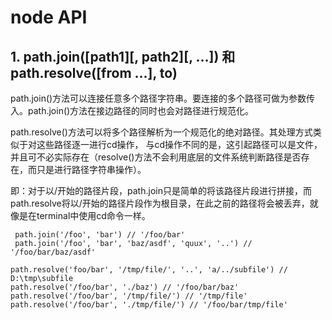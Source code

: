 # node API

## 1. path.join([path1][, path2][, ...]) 和 path.resolve([from ...], to)

path.join()方法可以连接任意多个路径字符串。要连接的多个路径可做为参数传入。path.join()方法在接边路径的同时也会对路径进行规范化。

path.resolve()方法可以将多个路径解析为一个规范化的绝对路径。其处理方式类似于对这些路径逐一进行cd操作，
与cd操作不同的是，这引起路径可以是文件，并且可不必实际存在（resolve()方法不会利用底层的文件系统判断路径是否存在，而只是进行路径字符串操作）。

即：对于以/开始的路径片段，path.join只是简单的将该路径片段进行拼接，而path.resolve将以/开始的路径片段作为根目录，在此之前的路径将会被丢弃，就像是在terminal中使用cd命令一样。

```
 path.join('/foo', 'bar') // '/foo/bar' 
 path.join('/foo', 'bar', 'baz/asdf', 'quux', '..') // '/foo/bar/baz/asdf' 

path.resolve('foo/bar', '/tmp/file/', '..', 'a/../subfile') // D:\tmp\subfile
path.resolve('/foo/bar', './baz') // '/foo/bar/baz' 
path.resolve('/foo/bar', '/tmp/file/') // '/tmp/file' 
path.resolve('/foo/bar', './tmp/file/') // '/foo/bar/tmp/file' 
```